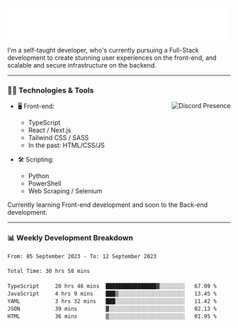 <img src="assets/wave.svg" alt=":wave:" />

I'm a self-taught developer, who's currently pursuing a Full-Stack development to create stunning user experiences on the front-end, and scalable and secure infrastructure on the backend.

---

### 🧑‍💻 Technologies & Tools

<a href="https://discord.com/users/414304208649453568" target="_blank" rel="nofollow">
   <img src="https://lanyard-profile-readme.vercel.app/api/414304208649453568?idleMessage=Probably%20doing%20something%20else..." alt="Discord Presence" align="right">
</a>

- 🖥️ Front-end:

  - TypeScript
  - React / Next.js
  - Tailwind CSS / SASS
  - In the past: HTML/CSS/JS

- 🛠 Scripting:

  - Python
  - PowerShell
  - Web Scraping / Selenium

Currently learning Front-end development and soon to the Back-end development.

---

### 📊 Weekly Development Breakdown

<!-- ![ccrsxx's GitHub Stats](https://github-readme-stats.vercel.app/api?username=ccrsxx&count_private=true&theme=tokyonight) -->
<!-- ![ccrsxx's Top Langs](https://github-readme-stats.vercel.app/api/top-langs/?username=ccrsxx&hide=lua,java,html&theme=tokyonight) -->

<!--START_SECTION:waka-->

```txt
From: 05 September 2023 - To: 12 September 2023

Total Time: 30 hrs 58 mins

TypeScript     20 hrs 46 mins  ████████████████▓░░░░░░░░   67.09 %
JavaScript     4 hrs 9 mins    ███▒░░░░░░░░░░░░░░░░░░░░░   13.45 %
YAML           3 hrs 32 mins   ███░░░░░░░░░░░░░░░░░░░░░░   11.42 %
JSON           39 mins         ▓░░░░░░░░░░░░░░░░░░░░░░░░   02.13 %
HTML           36 mins         ▒░░░░░░░░░░░░░░░░░░░░░░░░   01.95 %
```

<!--END_SECTION:waka-->
